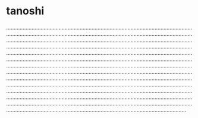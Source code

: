 # tanoshi

....................................................................................................................................................................................................................................................................................................................................................................................................................................................................................................................................................................................................................................................................................................................................................................................................................................................................................................................................................................................................................................................................................................................................................................................................................................................................................................................................................................................................................................................................................................................................................................................................................................................................................................................................................................................................